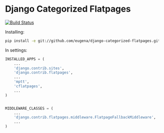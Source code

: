 Django Categorized Flatpages
============================

[![Build Status](https://travis-ci.org/eugena/django-categorized-flatpages.svg?branch=master)](https://travis-ci.org/eugena/django-categorized-flatpages)

Installing:

```bash
pip install -e git://github.com/eugena/django-categorized-flatpages.git#egg=django_categorized_flatpages
```

In settings:

```python
INSTALLED_APPS = (
	...
	'django.contrib.sites',
    'django.contrib.flatpages',
	...
    'mptt',
    'cflatpages',
    ...
)


MIDDLEWARE_CLASSES = (
	...
    'django.contrib.flatpages.middleware.FlatpageFallbackMiddleware',
	...
)
```
